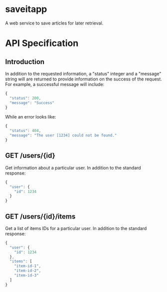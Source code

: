 saveitapp
=========

A web service to save articles for later retrieval.

API Specification
=================

Introduction
------------

In addition to the requested information, a "status" integer and a "message"
string will are returned to provide information on the success of the request.
For example, a successful message will include:

```javascript
{
  "status": 200,
  "message": "Success"
}
```

While an error looks like:

```javascript
{
  "status": 404,
  "message": "The user [1234] could not be found."
}
```

GET /users/{id}
---------------

Get information about a particular user. In addition to the standard response:

```javascript
{
  "user": {
    "id": 1234
  }
}
```

GET /users/{id}/items
---------------------

Get a list of items IDs for a particular user. In addition to the standard
response:

```javascript
{
  "user": {
    "id": 1234
  },
  "items": [
    "item-id-1",
    "item-id-2",
    "item-id-3"
  ]
}
```

